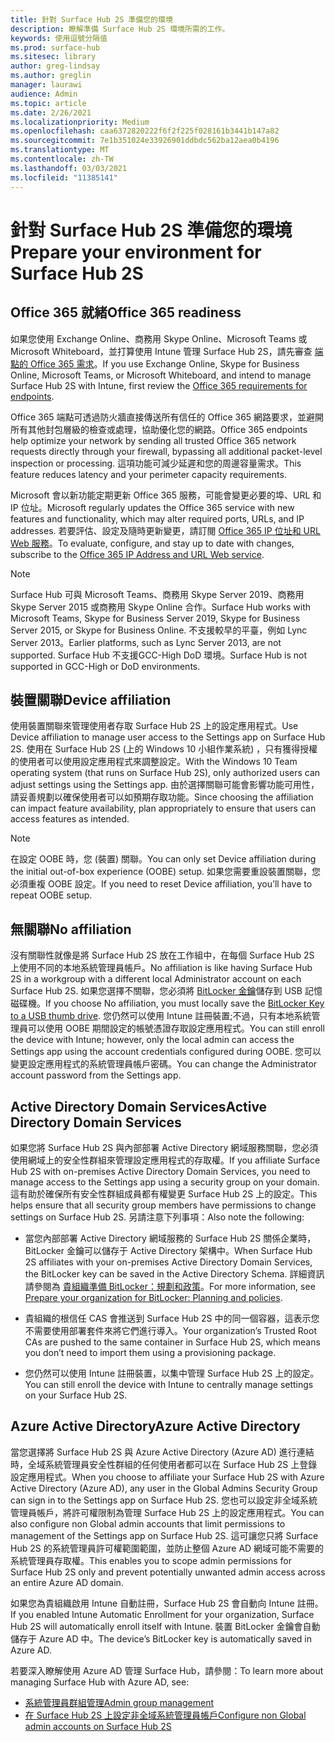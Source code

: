 ```yaml
---
title: 針對 Surface Hub 2S 準備您的環境
description: 瞭解準備 Surface Hub 2S 環境所需的工作。
keywords: 使用逗號分隔值
ms.prod: surface-hub
ms.sitesec: library
author: greg-lindsay
ms.author: greglin
manager: laurawi
audience: Admin
ms.topic: article
ms.date: 2/26/2021
ms.localizationpriority: Medium
ms.openlocfilehash: caa6372820222f6f2f225f028161b3441b147a82
ms.sourcegitcommit: 7e1b351024e33926901ddbdc562ba12aea0b4196
ms.translationtype: MT
ms.contentlocale: zh-TW
ms.lasthandoff: 03/03/2021
ms.locfileid: "11385141"
---
```

# <a name="prepare-your-environment-for-surface-hub-2s"></a><span data-ttu-id="4de3e-104">針對 Surface Hub 2S 準備您的環境</span><span class="sxs-lookup"><span data-stu-id="4de3e-104">Prepare your environment for Surface Hub 2S</span></span>

## <a name="office-365-readiness"></a><span data-ttu-id="4de3e-105">Office 365 就緒</span><span class="sxs-lookup"><span data-stu-id="4de3e-105">Office 365 readiness</span></span>

<span data-ttu-id="4de3e-106">如果您使用 Exchange Online、商務用 Skype Online、Microsoft Teams 或 Microsoft Whiteboard，並打算使用 Intune 管理 Surface Hub 2S，請先審查 [端點的 Office 365 需求](https://docs.microsoft.com/office365/enterprise/office-365-endpoints)。</span><span class="sxs-lookup"><span data-stu-id="4de3e-106">If you use Exchange Online, Skype for Business Online, Microsoft Teams, or Microsoft Whiteboard, and intend to manage Surface Hub 2S with Intune, first review the [Office 365 requirements for endpoints](https://docs.microsoft.com/office365/enterprise/office-365-endpoints).</span></span>

<span data-ttu-id="4de3e-107">Office 365 端點可透過防火牆直接傳送所有信任的 Office 365 網路要求，並避開所有其他封包層級的檢查或處理，協助優化您的網路。</span><span class="sxs-lookup"><span data-stu-id="4de3e-107">Office 365 endpoints help optimize your network by sending all trusted Office 365 network requests directly through your firewall, bypassing all additional packet-level inspection or processing.</span></span> <span data-ttu-id="4de3e-108">這項功能可減少延遲和您的周邊容量需求。</span><span class="sxs-lookup"><span data-stu-id="4de3e-108">This feature reduces latency and your perimeter capacity requirements.</span></span>

<span data-ttu-id="4de3e-109">Microsoft 會以新功能定期更新 Office 365 服務，可能會變更必要的埠、URL 和 IP 位址。</span><span class="sxs-lookup"><span data-stu-id="4de3e-109">Microsoft regularly updates the Office 365 service with new features and functionality, which may alter required ports, URLs, and IP addresses.</span></span> <span data-ttu-id="4de3e-110">若要評估、設定及隨時更新變更，請訂閱 [Office 365 IP 位址和 URL Web 服務](https://docs.microsoft.com/office365/enterprise/office-365-ip-web-service)。</span><span class="sxs-lookup"><span data-stu-id="4de3e-110">To evaluate, configure, and stay up to date with changes, subscribe to the [Office 365 IP Address and URL Web service](https://docs.microsoft.com/office365/enterprise/office-365-ip-web-service).</span></span>

> [!NOTE]
> <span data-ttu-id="4de3e-111">Surface Hub 可與 Microsoft Teams、商務用 Skype Server 2019、商務用 Skype Server 2015 或商務用 Skype Online 合作。</span><span class="sxs-lookup"><span data-stu-id="4de3e-111">Surface Hub works with Microsoft Teams, Skype for Business Server 2019, Skype for Business Server 2015, or Skype for Business Online.</span></span>
<span data-ttu-id="4de3e-112">不支援較早的平臺，例如 Lync Server 2013。</span><span class="sxs-lookup"><span data-stu-id="4de3e-112">Earlier platforms, such as Lync Server 2013, are not supported.</span></span> <span data-ttu-id="4de3e-113">Surface Hub 不支援GCC-High DoD 環境。</span><span class="sxs-lookup"><span data-stu-id="4de3e-113">Surface Hub is not supported in GCC-High or DoD environments.</span></span>


## <a name="device-affiliation"></a><span data-ttu-id="4de3e-114">裝置關聯</span><span class="sxs-lookup"><span data-stu-id="4de3e-114">Device affiliation</span></span>

<span data-ttu-id="4de3e-115">使用裝置關聯來管理使用者存取 Surface Hub 2S 上的設定應用程式。</span><span class="sxs-lookup"><span data-stu-id="4de3e-115">Use Device affiliation to manage user access to the Settings app on Surface Hub 2S.</span></span>
<span data-ttu-id="4de3e-116">使用在 Surface Hub 2S (上的 Windows 10 小組作業系統) ，只有獲得授權的使用者可以使用設定應用程式來調整設定。</span><span class="sxs-lookup"><span data-stu-id="4de3e-116">With the Windows 10 Team operating system (that runs on Surface Hub 2S),  only authorized users can adjust settings using the Settings app.</span></span> <span data-ttu-id="4de3e-117">由於選擇關聯可能會影響功能可用性，請妥善規劃以確保使用者可以如預期存取功能。</span><span class="sxs-lookup"><span data-stu-id="4de3e-117">Since choosing the affiliation can impact feature availability, plan appropriately to ensure that users can access features as intended.</span></span>

> [!NOTE]
> <span data-ttu-id="4de3e-118">在設定 OOBE 時，您 (裝置) 關聯。</span><span class="sxs-lookup"><span data-stu-id="4de3e-118">You can only set Device affiliation during the initial out-of-box experience (OOBE) setup.</span></span> <span data-ttu-id="4de3e-119">如果您需要重設裝置關聯，您必須重複 OOBE 設定。</span><span class="sxs-lookup"><span data-stu-id="4de3e-119">If you need to reset Device affiliation, you’ll have to repeat OOBE setup.</span></span>

## <a name="no-affiliation"></a><span data-ttu-id="4de3e-120">無關聯</span><span class="sxs-lookup"><span data-stu-id="4de3e-120">No affiliation</span></span>

<span data-ttu-id="4de3e-121">沒有關聯性就像是將 Surface Hub 2S 放在工作組中，在每個 Surface Hub 2S 上使用不同的本地系統管理員帳戶。</span><span class="sxs-lookup"><span data-stu-id="4de3e-121">No affiliation is like having Surface Hub 2S in a workgroup with a different local Administrator account on each Surface Hub 2S.</span></span> <span data-ttu-id="4de3e-122">如果您選擇不關聯，您必須將 [BitLocker 金鑰](https://docs.microsoft.com/windows/security/information-protection/bitlocker/bitlocker-key-management-faq)儲存到 USB 記憶磁碟機。</span><span class="sxs-lookup"><span data-stu-id="4de3e-122">If you choose No affiliation, you must locally save the [BitLocker Key to a USB thumb drive](https://docs.microsoft.com/windows/security/information-protection/bitlocker/bitlocker-key-management-faq).</span></span> <span data-ttu-id="4de3e-123">您仍然可以使用 Intune 註冊裝置;不過，只有本地系統管理員可以使用 OOBE 期間設定的帳號憑證存取設定應用程式。</span><span class="sxs-lookup"><span data-stu-id="4de3e-123">You can still enroll the device with Intune; however, only the local admin can access the Settings app using the account credentials configured during OOBE.</span></span> <span data-ttu-id="4de3e-124">您可以變更設定應用程式的系統管理員帳戶密碼。</span><span class="sxs-lookup"><span data-stu-id="4de3e-124">You can change the Administrator account password from the Settings app.</span></span>

## <a name="active-directory-domain-services"></a><span data-ttu-id="4de3e-125">Active Directory Domain Services</span><span class="sxs-lookup"><span data-stu-id="4de3e-125">Active Directory Domain Services</span></span>

<span data-ttu-id="4de3e-126">如果您將 Surface Hub 2S 與內部部署 Active Directory 網域服務關聯，您必須使用網域上的安全性群組來管理設定應用程式的存取權。</span><span class="sxs-lookup"><span data-stu-id="4de3e-126">If you affiliate Surface Hub 2S with on-premises Active Directory Domain Services, you need to manage access to the Settings app using a security group on your domain.</span></span> <span data-ttu-id="4de3e-127">這有助於確保所有安全性群組成員都有權變更 Surface Hub 2S 上的設定。</span><span class="sxs-lookup"><span data-stu-id="4de3e-127">This helps ensure that all security group members have permissions to change settings on Surface Hub 2S.</span></span> <span data-ttu-id="4de3e-128">另請注意下列事項：</span><span class="sxs-lookup"><span data-stu-id="4de3e-128">Also note the following:</span></span>

- <span data-ttu-id="4de3e-129">當您內部部署 Active Directory 網域服務的 Surface Hub 2S 關係企業時，BitLocker 金鑰可以儲存于 Active Directory 架構中。</span><span class="sxs-lookup"><span data-stu-id="4de3e-129">When Surface Hub 2S affiliates with your on-premises Active Directory Domain Services, the BitLocker key can be saved in the Active Directory Schema.</span></span> <span data-ttu-id="4de3e-130">詳細資訊請參閱為 [貴組織準備 BitLocker：規劃和政策](https://docs.microsoft.com/windows/security/information-protection/bitlocker/prepare-your-organization-for-bitlocker-planning-and-policies)。</span><span class="sxs-lookup"><span data-stu-id="4de3e-130">For more information, see [Prepare your organization for BitLocker: Planning and policies](https://docs.microsoft.com/windows/security/information-protection/bitlocker/prepare-your-organization-for-bitlocker-planning-and-policies).</span></span>

- <span data-ttu-id="4de3e-131">貴組織的根信任 CAS 會推送到 Surface Hub 2S 中的同一個容器，這表示您不需要使用部署套件來將它們進行導入。</span><span class="sxs-lookup"><span data-stu-id="4de3e-131">Your organization’s Trusted Root CAs are pushed to the same container in Surface Hub 2S, which means you don’t need to import them using a provisioning package.</span></span>

- <span data-ttu-id="4de3e-132">您仍然可以使用 Intune 註冊裝置，以集中管理 Surface Hub 2S 上的設定。</span><span class="sxs-lookup"><span data-stu-id="4de3e-132">You can still enroll the device with Intune to centrally manage settings on your Surface Hub 2S.</span></span>

## <a name="azure-active-directory"></a><span data-ttu-id="4de3e-133">Azure Active Directory</span><span class="sxs-lookup"><span data-stu-id="4de3e-133">Azure Active Directory</span></span>

<span data-ttu-id="4de3e-134">當您選擇將 Surface Hub 2S 與 Azure Active Directory (Azure AD) 進行連結時，全域系統管理員安全性群組的任何使用者都可以在 Surface Hub 2S 上登錄設定應用程式。</span><span class="sxs-lookup"><span data-stu-id="4de3e-134">When you choose to affiliate your Surface Hub 2S with Azure Active Directory (Azure AD), any user in the Global Admins Security Group can sign in to the Settings app on Surface Hub 2S.</span></span> <span data-ttu-id="4de3e-135">您也可以設定非全域系統管理員帳戶，將許可權限制為管理 Surface Hub 2S 上的設定應用程式。</span><span class="sxs-lookup"><span data-stu-id="4de3e-135">You can also configure non Global admin accounts that limit permissions to management of the Settings app on Surface Hub 2S.</span></span> <span data-ttu-id="4de3e-136">這可讓您只將 Surface Hub 2S 的系統管理員許可權範圍範圍，並防止整個 Azure AD 網域可能不需要的系統管理員存取權。</span><span class="sxs-lookup"><span data-stu-id="4de3e-136">This enables you to scope admin permissions for Surface Hub 2S only and prevent potentially unwanted admin access across an entire Azure AD domain.</span></span> 

<span data-ttu-id="4de3e-137">如果您為貴組織啟用 Intune 自動註冊，Surface Hub 2S 會自動向 Intune 註冊。</span><span class="sxs-lookup"><span data-stu-id="4de3e-137">If you enabled Intune Automatic Enrollment for your organization, Surface Hub 2S will automatically enroll itself with Intune.</span></span> <span data-ttu-id="4de3e-138">裝置 BitLocker 金鑰會自動儲存于 Azure AD 中。</span><span class="sxs-lookup"><span data-stu-id="4de3e-138">The device’s BitLocker key is automatically saved in Azure AD.</span></span> 

<span data-ttu-id="4de3e-139">若要深入瞭解使用 Azure AD 管理 Surface Hub，請參閱：</span><span class="sxs-lookup"><span data-stu-id="4de3e-139">To learn more about managing Surface Hub with Azure AD, see:</span></span> 

 - [<span data-ttu-id="4de3e-140">系統管理員群組管理</span><span class="sxs-lookup"><span data-stu-id="4de3e-140">Admin group management</span></span>](admin-group-management-for-surface-hub.md)
 - [<span data-ttu-id="4de3e-141">在 Surface Hub 2S 上設定非全域系統管理員帳戶</span><span class="sxs-lookup"><span data-stu-id="4de3e-141">Configure non Global admin accounts on Surface Hub 2S</span></span>](surface-hub-2s-nonglobal-admin.md)

